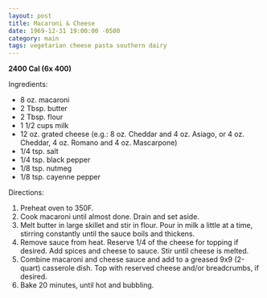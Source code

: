 ```yaml
---
layout: post
title: Macaroni & Cheese
date: 1969-12-31 19:00:00 -0500
category: main
tags: vegetarian cheese pasta southern dairy
---
```

<b>2400 Cal (6x 400)</b>
<p>Ingredients:</p><ul>
<li>8 oz. macaroni</li>
<li>2 Tbsp. butter</li>
<li>2 Tbsp. flour</li>
<li>1 1/2 cups milk</li>
<li>12 oz. grated cheese (e.g.: 8 oz. Cheddar and 4 oz. Asiago, or 4 oz. Cheddar, 4 oz. Romano and 4 oz. Mascarpone)</li>
<li>1/4 tsp. salt</li>
<li>1/4 tsp. black pepper</li>
<li>1/8 tsp. nutmeg</li>
<li>1/8 tsp. cayenne pepper</li>
</ul>
<p>Directions:</p>
<ol>
<li>Preheat oven to 350F.</li>
<li>Cook macaroni until almost done.  Drain and set aside.</li>
<li>Melt butter in large skillet and stir in flour.  Pour in milk a little at a time, stirring constantly until the sauce boils and thickens.</li>
<li>Remove sauce from heat. Reserve 1/4 of the cheese for topping if desired.  Add spices and cheese to sauce.  Stir until cheese is melted.</li>
<li>Combine macaroni and cheese sauce and add to a greased 9x9 (2-quart) casserole dish.  Top with reserved cheese and/or breadcrumbs, if desired.</li>
<li>Bake 20 minutes, until hot and bubbling.</li>
</ol>
